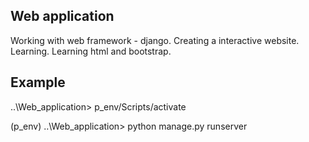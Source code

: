 ## Web application

Working with web framework - django. Creating a interactive website. Learning.
Learning html and bootstrap.


## Example
..\Web_application> p_env/Scripts/activate

(p_env) ..\Web_application> python manage.py runserver
